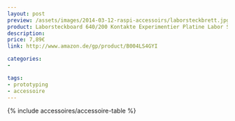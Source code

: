 ```yaml
---
layout: post
preview: /assets/images/2014-03-12-raspi-accessoirs/laborsteckbrett.jpg
product: Laborsteckboard 640/200 Kontakte Experimentier Platine Labor Steckboard
description:
price: 7,89€
link: http://www.amazon.de/gp/product/B004LS4GYI

categories:
-

tags:
- prototyping
- accessoire
---
```


{% include accessoires/accessoire-table %}